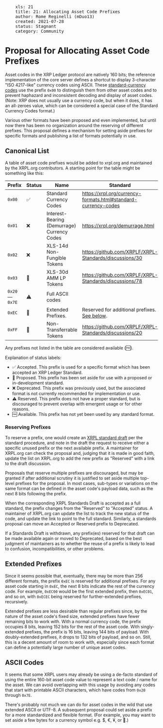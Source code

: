 <pre>
    xls: 21
    title: 21: Allocating Asset Code Prefixes
    author: Rome Reginelli (mDuo13)
    created: 2021-07-28
    status: Stagnant
    category: Community
</pre>
# Proposal for Allocating Asset Code Prefixes

Asset codes in the XRP Ledger protocol are natively 160 bits; the reference implementation of the core server defines a shortcut to display 3-character "ISO 4217-like" currency codes using ASCII. These [standard-currency codes](https://xrpl.org/currency-formats.html#standard-currency-codes) use the prefix `0x00` to distinguish them from other asset codes and to prevent haphazard and inconsistent decoding and display of asset codes. (Note: XRP does not usually use a currency code, but when it does, it has an all-zeroes value, which can be considered a special case of the Standard Currency Codes format.)

Various other formats have been proposed and even implemented, but until now there has been no organization around the reserving of different prefixes. This proposal defines a mechanism for setting aside prefixes for specific formats and publishing a list of formats potentially in use.

## Canonical List

A table of asset code prefixes would be added to xrpl.org and maintained by the XRPL.org contributors. A starting point for the table might be something like this:

| Prefix | Status | Name | Standard |
|---|---|---|---|
| `0x00` | ✅ | Standard Currency Codes | https://xrpl.org/currency-formats.html#standard-currency-codes |
| `0x01` | ❌ | Interest-Bearing (Demurrage) Currency Codes | https://xrpl.org/demurrage.html |
| `0x02` | ❌ | XLS-14d Non-Fungible Tokens | https://github.com/XRPLF/XRPL-Standards/discussions/30 |
| `0x03` | 📄 | XLS-30d AMM LP Tokens | https://github.com/XRPLF/XRPL-Standards/discussions/78 |
| `0x20`—`0x7E` | ⚠️ | Full ASCII codes | |
| `0xEC` | 📄 | Extended Prefixes. | Reserved for additional prefixes. [See below](#extended-prefixes). |
| `0xFF` | 📄 | Non-Transferrable Tokens | https://github.com/XRPLF/XRPL-Standards/discussions/20 |

Any prefixes not listed in the table are considered available (🆓).

Explanation of status labels:

- ✅ Accepted. This prefix is used for a specific format which has been accepted an XRP Ledger Standard.
- 📄 Proposed. This prefix has been set aside for use with a proposed or in-development standard.
- ❌ Deprecated. This prefix was previously used, but the associated format is not currently recommended for implementation or use.
- ⚠️ Reserved. This prefix does not have a proper standard, but is discouraged to prevent overlap with emergent usage or for other reasons.
- 🆓 Available. This prefix has not yet been used by any standard format.

### Reserving Prefixes

To reserve a prefix, one would create an [XRPL standard draft](https://github.com/XRPLF/XRPL-Standards) per the standard procedure, and note in the draft the request to receive either a specific unused prefix or the next available prefix. A maintainer for XRPL.org can check the proposal and, judging that it is made in good faith, update the list on XRPL.org to add the new prefix as "Reserved" with a link to the draft discussion.

Proposals that reserve multiple prefixes are discouraged, but may be granted if after additional scrutiny it is justified to set aside multiple top-level prefixes for the proposal. In most cases, sub-types or variations on the same format can be defined in the asset code's payload data, such as the next 8 bits following the prefix.

When the corresponding XRPL Standards Draft is accepted as a full standard, the prefix changes from the "Reserved" to "Accepted" status. A maintainer of XRPL.org can update the list to track the new status of the code, and update the link to point to the full standard. Similarly, a standards proposal can move an Accepted or Reserved prefix to Deprecated.

If a Standards Draft is withdrawn, any prefix(es) reserved for that draft can be made available again or moved to Deprecated, based on the best judgment of maintainers as to whether the reuse of a prefix is likely to lead to confusion, incompatibilities, or other problems.


## Extended Prefixes

Since it seems possible that, eventually, there may be more than 256 different formats, the prefix `0xEC` is reserved for additional prefixes. For any asset code starting in `0xEC`, the next 8 bits indicate the rest of the currency code. For example, `0xEC00` would be the first extended prefix, then `0xEC01`, and so on, with `0xECEC` being reserved for further-extended prefixes, recursively.

Extended prefixes are less desirable than regular prefixes since, by the nature of the asset code's fixed size, extended prefixes have fewer remaining bits to work with. With a normal currency code, the prefix occupies 8 bits, leaving 152 bits for the rest of the asset code. With singly-extended prefixes, the prefix is 16 bits, leaving 144 bits of payload. With doubly-extended prefixes, it drops to 132 bits of payload, and so on. Still, this is a decent amount of room to work with, especially since each format can define a potentially large number of unique asset codes.


## ASCII Codes

It seems that some XRPL users may already be using a de-facto standard of using the entire 160-bit asset code value to represent a text code / name for the asset. We can avoid overlapping with this usage by avoiding any codes that start with printable ASCII characters, which have codes from `0x20` through `0x7E`.


There's probably not much we can do for asset codes in the wild that use extended ASCII or UTF-8. A subsequent proposal could set aside a prefix for a more standardized and flexible format. (For example, you may want to set aside a few bytes for a currency symbol e.g. $, €, ¥, or 💩.)

